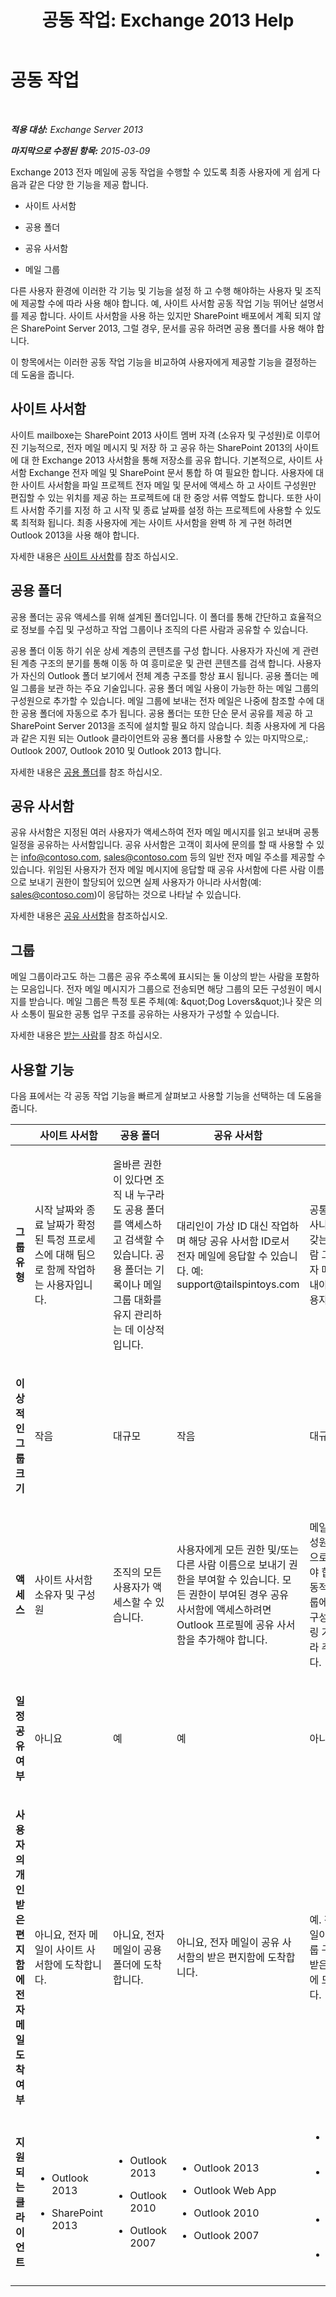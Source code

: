 ﻿---
title: '공동 작업: Exchange 2013 Help'
TOCTitle: 공동 작업
ms:assetid: f45c1be1-2a66-4610-a28d-4adc6d212769
ms:mtpsurl: https://technet.microsoft.com/ko-kr/library/JJ218725(v=EXCHG.150)
ms:contentKeyID: 50484503
ms.date: 05/22/2018
mtps_version: v=EXCHG.150
ms.translationtype: MT
---

# 공동 작업

 

_**적용 대상:** Exchange Server 2013_

_**마지막으로 수정된 항목:** 2015-03-09_

Exchange 2013 전자 메일에 공동 작업을 수행할 수 있도록 최종 사용자에 게 쉽게 다음과 같은 다양 한 기능을 제공 합니다.

  - 사이트 사서함

  - 공용 폴더

  - 공유 사서함

  - 메일 그룹

다른 사용자 환경에 이러한 각 기능 및 기능을 설정 하 고 수행 해야하는 사용자 및 조직에 제공할 수에 따라 사용 해야 합니다. 예, 사이트 사서함 공동 작업 기능 뛰어난 설명서를 제공 합니다. 사이트 사서함을 사용 하는 있지만 SharePoint 배포에서 계획 되지 않은 SharePoint Server 2013, 그럴 경우, 문서를 공유 하려면 공용 폴더를 사용 해야 합니다.

이 항목에서는 이러한 공동 작업 기능을 비교하여 사용자에게 제공할 기능을 결정하는 데 도움을 줍니다.

## 사이트 사서함

사이트 mailboxe는 SharePoint 2013 사이트 멤버 자격 (소유자 및 구성원)로 이루어진 기능적으로, 전자 메일 메시지 및 저장 하 고 공유 하는 SharePoint 2013의 사이트에 대 한 Exchange 2013 사서함을 통해 저장소를 공유 합니다. 기본적으로, 사이트 사서함 Exchange 전자 메일 및 SharePoint 문서 통합 하 여 필요한 합니다. 사용자에 대 한 사이트 사서함을 파일 프로젝트 전자 메일 및 문서에 액세스 하 고 사이트 구성원만 편집할 수 있는 위치를 제공 하는 프로젝트에 대 한 중앙 서류 역할도 합니다. 또한 사이트 사서함 주기를 지정 하 고 시작 및 종료 날짜를 설정 하는 프로젝트에 사용할 수 있도록 최적화 됩니다. 최종 사용자에 게는 사이트 사서함을 완벽 하 게 구현 하려면 Outlook 2013을 사용 해야 합니다.

자세한 내용은 [사이트 사서함](site-mailboxes-exchange-2013-help.md)를 참조 하십시오.

## 공용 폴더

공용 폴더는 공유 액세스를 위해 설계된 폴더입니다. 이 폴더를 통해 간단하고 효율적으로 정보를 수집 및 구성하고 작업 그룹이나 조직의 다른 사람과 공유할 수 있습니다.

공용 폴더 이동 하기 쉬운 상세 계층의 콘텐츠를 구성 합니다. 사용자가 자신에 게 관련 된 계층 구조의 분기를 통해 이동 하 여 흥미로운 및 관련 콘텐츠를 검색 합니다. 사용자가 자신의 Outlook 폴더 보기에서 전체 계층 구조를 항상 표시 됩니다. 공용 폴더는 메일 그룹을 보관 하는 주요 기술입니다. 공용 폴더 메일 사용이 가능한 하는 메일 그룹의 구성원으로 추가할 수 있습니다. 메일 그룹에 보내는 전자 메일은 나중에 참조할 수에 대 한 공용 폴더에 자동으로 추가 됩니다. 공용 폴더는 또한 단순 문서 공유를 제공 하 고 SharePoint Server 2013을 조직에 설치할 필요 하지 않습니다. 최종 사용자에 게 다음과 같은 지원 되는 Outlook 클라이언트와 공용 폴더를 사용할 수 있는 마지막으로,: Outlook 2007, Outlook 2010 및 Outlook 2013 합니다.

자세한 내용은 [공용 폴더](public-folders-exchange-2013-help.md)를 참조 하십시오.

## 공유 사서함

공유 사서함은 지정된 여러 사용자가 액세스하여 전자 메일 메시지를 읽고 보내며 공통 일정을 공유하는 사서함입니다. 공유 사서함은 고객이 회사에 문의를 할 때 사용할 수 있는 info@contoso.com, sales@contoso.com 등의 일반 전자 메일 주소를 제공할 수 있습니다. 위임된 사용자가 전자 메일 메시지에 응답할 때 공유 사서함에 다른 사람 이름으로 보내기 권한이 할당되어 있으면 실제 사용자가 아니라 사서함(예: sales@contoso.com)이 응답하는 것으로 나타날 수 있습니다.

자세한 내용은 [공유 사서함](shared-mailboxes-exchange-2013-help.md)을 참조하십시오.

## 그룹

메일 그룹이라고도 하는 그룹은 공유 주소록에 표시되는 둘 이상의 받는 사람을 포함하는 모음입니다. 전자 메일 메시지가 그룹으로 전송되면 해당 그룹의 모든 구성원이 메시지를 받습니다. 메일 그룹은 특정 토론 주체(예: \&quot;Dog Lovers\&quot;)나 잦은 의사 소통이 필요한 공통 업무 구조를 공유하는 사용자가 구성할 수 있습니다.

자세한 내용은 [받는 사람](recipients-exchange-2013-help.md)를 참조 하십시오.

## 사용할 기능

다음 표에서는 각 공동 작업 기능을 빠르게 살펴보고 사용할 기능을 선택하는 데 도움을 줍니다.


<table>
<colgroup>
<col style="width: 20%" />
<col style="width: 20%" />
<col style="width: 20%" />
<col style="width: 20%" />
<col style="width: 20%" />
</colgroup>
<thead>
<tr class="header">
<th> </th>
<th>사이트 사서함</th>
<th>공용 폴더</th>
<th>공유 사서함</th>
<th>그룹</th>
</tr>
</thead>
<tbody>
<tr class="odd">
<td><p><strong>그룹 유형</strong></p></td>
<td><p>시작 날짜와 종료 날짜가 확정된 특정 프로세스에 대해 팀으로 함께 작업하는 사용자입니다.</p></td>
<td><p>올바른 권한이 있다면 조직 내 누구라도 공용 폴더를 액세스하고 검색할 수 있습니다. 공용 폴더는 기록이나 메일 그룹 대화를 유지 관리하는 데 이상적입니다.</p></td>
<td><p>대리인이 가상 ID 대신 작업하며 해당 공유 사서함 ID로서 전자 메일에 응답할 수 있습니다. 예: support@tailspintoys.com</p></td>
<td><p>공통의 관심사나 특성을 갖는 받는 사람 그룹에 전자 메일을 보내야 하는 사용자입니다.</p></td>
</tr>
<tr class="even">
<td><p><strong>이상적인 그룹 크기</strong></p></td>
<td><p>작음</p></td>
<td><p>대규모</p></td>
<td><p>작음</p></td>
<td><p>대규모</p></td>
</tr>
<tr class="odd">
<td><p><strong>액세스</strong></p></td>
<td><p>사이트 사서함 소유자 및 구성원</p></td>
<td><p>조직의 모든 사용자가 액세스할 수 있습니다.</p></td>
<td><p>사용자에게 모든 권한 및/또는 다른 사람 이름으로 보내기 권한을 부여할 수 있습니다. 모든 권한이 부여된 경우 공유 사서함에 액세스하려면 Outlook 프로필에 공유 사서함을 추가해야 합니다.</p></td>
<td><p>메일 그룹 구성원을 수동으로 추가 해야 합니다. 동적 메일 그룹에 대 한 구성원 필터링 기준에 따라 추가 됩니다.</p></td>
</tr>
<tr class="even">
<td><p><strong>일정 공유 여부</strong></p></td>
<td><p>아니요</p></td>
<td><p>예</p></td>
<td><p>예</p></td>
<td><p>아니요</p></td>
</tr>
<tr class="odd">
<td><p><strong>사용자의 개인 받은 편지함에 전자 메일 도착 여부</strong></p></td>
<td><p>아니요, 전자 메일이 사이트 사서함에 도착합니다.</p></td>
<td><p>아니요, 전자 메일이 공용 폴더에 도착합니다.</p></td>
<td><p>아니요, 전자 메일이 공유 사서함의 받은 편지함에 도착합니다.</p></td>
<td><p>예. 전자 메일이 메일 그룹 구성원의 받은 편지함에 도착합니다.</p></td>
</tr>
<tr class="even">
<td><p><strong>지원되는 클라이언트</strong></p></td>
<td><ul>
<li><p>Outlook 2013</p></li>
<li><p>SharePoint 2013</p></li>
</ul></td>
<td><ul>
<li><p>Outlook 2013</p></li>
<li><p>Outlook 2010</p></li>
<li><p>Outlook 2007</p></li>
</ul></td>
<td><ul>
<li><p>Outlook 2013</p></li>
<li><p>Outlook Web App</p></li>
<li><p>Outlook 2010</p></li>
<li><p>Outlook 2007</p></li>
</ul></td>
<td><ul>
<li><p>Outlook 2013</p></li>
<li><p>Outlook Web App</p></li>
<li><p>Outlook 2010</p></li>
<li><p>Outlook 2007</p></li>
</ul></td>
</tr>
</tbody>
</table>

